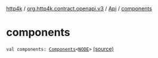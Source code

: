 [http4k](../../index.md) / [org.http4k.contract.openapi.v3](../index.md) / [Api](index.md) / [components](./components.md)

# components

`val components: `[`Components`](../-components/index.md)`<`[`NODE`](index.md#NODE)`>` [(source)](https://github.com/http4k/http4k/blob/master/http4k-contract/src/main/kotlin/org/http4k/contract/openapi/v3/model.kt#L12)